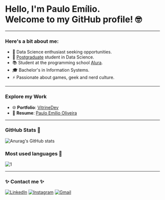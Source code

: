 <h1>Hello, I'm Paulo Emílio. <br>
  Welcome to my GitHub profile! 🤓</h1>
<hr>

### Here's a bit about me:

- 🔭  Data Science enthusiast seeking opportunities.
- 🌱 [Postgraduate](https://github.com/paulo-emilio/Pos-Graduacao-Data-Science/blob/main/About/PDC_Pos-graduacao-em-Data-Science.pdf) student in Data Science.
- 📚 Student at the programming school [Alura](https://cursos.alura.com.br/analista-de-dados-paulo-emilio-1690508096886-p631337).
- 🎓 Bachelor's in Information Systems.
- ⚡ Passionate about games, geek and nerd culture.
<hr>

### Explore my Work

- 🌐 **Portfolio**: [VitrineDev](https://cursos.alura.com.br/vitrinedev/paulo-emilio)
- 📄 **Resume**: [Paulo Emílio Oliveira](https://www.canva.com/design/DAFk49InRIQ/ypLZs0Ml1U3FAs_Iz5dlKw/view?utm_content=DAFk49InRIQ&utm_campaign=designshare&utm_medium=link&utm_source=homepage_design_menu)
<hr>

### GitHub Stats 🔭 
![Anurag's GitHub stats](https://github-readme-stats.vercel.app/api?username=paulo-emilio&theme=tokyonight&show_icons=true&border_radius=10&count_private=true&hide_border=true&include_all_commits=true)


### Most used languages 🔭 
![1](https://github-readme-stats.vercel.app/api/top-langs/?username=paulo-emilio&hide=yacc,makefile,cuda&theme=tokyonight&layout=compact&langs_count=10&border_radius=10&hide_border=true)

<hr>

### ✨ Contact me ✨

[<img alt="LinkedIn" src="https://img.shields.io/badge/linkedin%20-%230077B5.svg?&style=for-the-badge&logo=linkedin&logoColor=white"/>](https://www.linkedin.com/in/paulo-emilio/)
[<img alt="Instagram" src="https://img.shields.io/badge/pauloemilio%20-%23E4405F.svg?&style=for-the-badge&logo=Instagram&logoColor=white"/>](https://www.instagram.com/pauloemilio__/)
[<img alt="Gmail" src="https://img.shields.io/badge/Gmail-D14836?style=for-the-badge&logo=gmail&logoColor=white" />](mailto:pauloemilio.sistemas@gmail.com)
